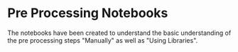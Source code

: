 # Pre Processing Notebooks
The notebooks have been created to understand the basic understanding of the pre processing steps "Manually" as well as "Using Libraries".
